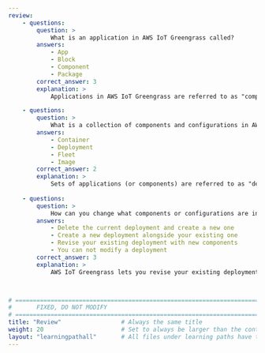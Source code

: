 ```yaml
---
review:
    - questions:
        question: >
            What is an application in AWS IoT Greengrass called?
        answers:
            - App
            - Block
            - Component
            - Package
        correct_answer: 3                    
        explanation: >
            Applications in AWS IoT Greengrass are referred to as "components".

    - questions:
        question: >
            What is a collection of components and configurations in AWS IoT Greengrass called?
        answers:
            - Container
            - Deployment
            - Fleet
            - Image
        correct_answer: 2                   
        explanation: >
            Sets of applications (or components) are referred to as "deployments".
               
    - questions:
        question: >
            How can you change what components or configurations are in your deployment?
        answers:
            - Delete the current deployment and create a new one
            - Create a new deployment alongside your existing one
            - Revise your existing deployment with new components
            - You can not modify a deployment
        correct_answer: 3          
        explanation: >
            AWS IoT Greengrass lets you revise your existing deployments to change configurations or add/remove components.



# ================================================================================
#       FIXED, DO NOT MODIFY
# ================================================================================
title: "Review"                 # Always the same title
weight: 20                      # Set to always be larger than the content in this path
layout: "learningpathall"       # All files under learning paths have this same wrapper
---
```


